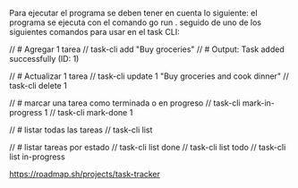 Para ejecutar el programa se deben tener en cuenta lo siguiente:
el programa se ejecuta con el comando go run . seguido de uno de los siguientes comandos para usar en el task CLI:

// # Agregar 1 tarea
// task-cli add "Buy groceries"
// # Output: Task added successfully (ID: 1)

// # Actualizar 1 tarea
// task-cli update 1 "Buy groceries and cook dinner"
// task-cli delete 1

// # marcar una tarea como terminada o en progreso
// task-cli mark-in-progress 1
// task-cli mark-done 1

// # listar todas las tareas
// task-cli list

// # listar tareas por estado
// task-cli list done
// task-cli list todo
// task-cli list in-progress

https://roadmap.sh/projects/task-tracker
